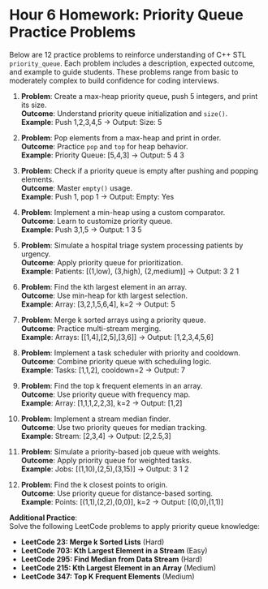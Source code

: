 # Hour 6 Homework: Priority Queue Practice Problems

Below are 12 practice problems to reinforce understanding of C++ STL `priority_queue`. Each problem includes a description, expected outcome, and example to guide students. These problems range from basic to moderately complex to build confidence for coding interviews.

1. **Problem**: Create a max-heap priority queue, push 5 integers, and print its size.  
   **Outcome**: Understand priority queue initialization and `size()`.  
   **Example**: Push 1,2,3,4,5 → Output: Size: 5  

2. **Problem**: Pop elements from a max-heap and print in order.  
   **Outcome**: Practice `pop` and `top` for heap behavior.  
   **Example**: Priority Queue: [5,4,3] → Output: 5 4 3  

3. **Problem**: Check if a priority queue is empty after pushing and popping elements.  
   **Outcome**: Master `empty()` usage.  
   **Example**: Push 1, pop 1 → Output: Empty: Yes  

4. **Problem**: Implement a min-heap using a custom comparator.  
   **Outcome**: Learn to customize priority queue.  
   **Example**: Push 3,1,5 → Output: 1 3 5  

5. **Problem**: Simulate a hospital triage system processing patients by urgency.  
   **Outcome**: Apply priority queue for prioritization.  
   **Example**: Patients: [(1,low), (3,high), (2,medium)] → Output: 3 2 1  

6. **Problem**: Find the kth largest element in an array.  
   **Outcome**: Use min-heap for kth largest selection.  
   **Example**: Array: [3,2,1,5,6,4], k=2 → Output: 5  

7. **Problem**: Merge k sorted arrays using a priority queue.  
   **Outcome**: Practice multi-stream merging.  
   **Example**: Arrays: [[1,4],[2,5],[3,6]] → Output: [1,2,3,4,5,6]  

8. **Problem**: Implement a task scheduler with priority and cooldown.  
   **Outcome**: Combine priority queue with scheduling logic.  
   **Example**: Tasks: [1,1,2], cooldown=2 → Output: 7  

9. **Problem**: Find the top k frequent elements in an array.  
   **Outcome**: Use priority queue with frequency map.  
   **Example**: Array: [1,1,1,2,2,3], k=2 → Output: [1,2]  

10. **Problem**: Implement a stream median finder.  
    **Outcome**: Use two priority queues for median tracking.  
    **Example**: Stream: [2,3,4] → Output: [2,2.5,3]  

11. **Problem**: Simulate a priority-based job queue with weights.  
    **Outcome**: Apply priority queue for weighted tasks.  
    **Example**: Jobs: [(1,10),(2,5),(3,15)] → Output: 3 1 2  

12. **Problem**: Find the k closest points to origin.  
    **Outcome**: Use priority queue for distance-based sorting.  
    **Example**: Points: [(1,1),(2,2),(0,0)], k=2 → Output: [(0,0),(1,1)]  

**Additional Practice**:  
Solve the following LeetCode problems to apply priority queue knowledge:  
- **LeetCode 23: Merge k Sorted Lists** (Hard)  
- **LeetCode 703: Kth Largest Element in a Stream** (Easy)  
- **LeetCode 295: Find Median from Data Stream** (Hard)  
- **LeetCode 215: Kth Largest Element in an Array** (Medium)  
- **LeetCode 347: Top K Frequent Elements** (Medium)